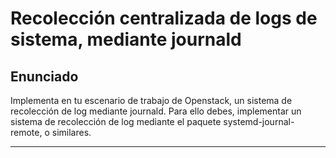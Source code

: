 # Recolección centralizada de logs de sistema, mediante journald

## Enunciado

Implementa en tu escenario de trabajo de Openstack, un sistema de recolección de log mediante journald. Para ello debes, implementar un sistema de recolección de log mediante el paquete systemd-journal-remote, o similares.

---
